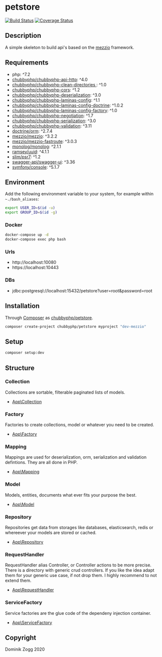 # petstore

[![Build Status](https://api.travis-ci.org/chubbyphp/petstore.png?branch=mezzio)](https://travis-ci.org/chubbyphp/petstore)
[![Coverage Status](https://coveralls.io/repos/github/chubbyphp/petstore/badge.svg?branch=mezzio)](https://coveralls.io/github/chubbyphp/petstore?branch=mezzio)

## Description

A simple skeleton to build api's based on the [mezzio][1] framework.

## Requirements

 * php: ^7.2
 * [chubbyphp/chubbyphp-api-http][2]: ^4.0
 * [chubbyphp/chubbyphp-clean-directories ][3]: ^1.0
 * [chubbyphp/chubbyphp-cors][4]: ^1.2
 * [chubbyphp/chubbyphp-deserialization][5]: ^3.0
 * [chubbyphp/chubbyphp-laminas-config][6]: ^1.1
 * [chubbyphp/chubbyphp-laminas-config-doctrine][7]: ^1.0.2
 * [chubbyphp/chubbyphp-laminas-config-factory][8]: ^1.0
 * [chubbyphp/chubbyphp-negotiation][9]: ^1.7
 * [chubbyphp/chubbyphp-serialization][10]: ^3.0
 * [chubbyphp/chubbyphp-validation][11]: ^3.11
 * [doctrine/orm][12]: ^2.7.4
 * [mezzio/mezzio][13]: ^3.2.2
 * [mezzio/mezzio-fastroute][14]: ^3.0.3
 * [monolog/monolog][15]: ^2.1.1
 * [ramsey/uuid][16]: ^4.1.1
 * [slim/psr7][17]: ^1.2
 * [swagger-api/swagger-ui][18]: ^3.36
 * [symfony/console][19]: ^5.1.7

## Environment

Add the following environment variable to your system, for example within `~./bash_aliases`:

```sh
export USER_ID=$(id -u)
export GROUP_ID=$(id -g)
```

### Docker

```sh
docker-compose up -d
docker-compose exec php bash
```

### Urls

* http://localhost:10080
* https://localhost:10443

### DBs

 * jdbc:postgresql://localhost:15432/petstore?user=root&password=root

## Installation

Through [Composer](http://getcomposer.org) as [chubbyphp/petstore][40].

```bash
composer create-project chubbyphp/petstore myproject "dev-mezzio"
```

## Setup

```sh
composer setup:dev
```

## Structure

### Collection

Collections are sortable, filterable paginated lists of models.

 * [App\Collection][60]

### Factory

Factories to create collections, model or whatever you need to be created.

 * [App\Factory][70]

### Mapping

Mappings are used for deserialization, orm, serialization and validation defintions. They are all done in PHP.

 * [App\Mapping][80]

### Model

Models, entities, documents what ever fits your purpose the best.

 * [App\Model][90]

### Repository

Repositories get data from storages like databases, elasticsearch, redis or whereever your models are stored or cached.

 * [App\Repository][100]

### RequestHandler

RequestHandler alias Controller, or Controller actions to be more precise.
There is a directory with generic crud controllers. If you like the idea adapt them for your generic use case, if not drop them.
I highly recommend to not extend them.

 * [App\RequestHandler][110]

### ServiceFactory

Service factories are the glue code of the dependeny injection container.

 * [App\ServiceFactory][120]

## Copyright

Dominik Zogg 2020

[1]: https://github.com/chubbyphp/chubbyphp-framework

[2]: https://packagist.org/packages/chubbyphp/chubbyphp-api-http
[3]: https://packagist.org/packages/chubbyphp/chubbyphp-clean-directories
[4]: https://packagist.org/packages/chubbyphp/chubbyphp-cors
[5]: https://packagist.org/packages/chubbyphp/chubbyphp-deserialization
[6]: https://packagist.org/packages/chubbyphp/chubbyphp-laminas-config
[7]: https://packagist.org/packages/chubbyphp/chubbyphp-laminas-config-doctrine
[8]: https://packagist.org/packages/chubbyphp/chubbyphp-laminas-config-factory
[9]: https://packagist.org/packages/chubbyphp/chubbyphp-negotiation
[10]: https://packagist.org/packages/chubbyphp/chubbyphp-serialization
[11]: https://packagist.org/packages/chubbyphp/chubbyphp-validation
[12]: https://packagist.org/packages/doctrine/orm
[13]: https://packagist.org/packages/mezzio/mezzio
[14]: https://packagist.org/packages/mezzio/mezzio-fastroute
[15]: https://packagist.org/packages/monolog/monolog
[16]: https://packagist.org/packages/ramsey/uuid
[17]: https://packagist.org/packages/slim/psr7
[18]: https://packagist.org/packages/swagger-api/swagger-ui
[19]: https://packagist.org/packages/symfony/console

[40]: https://packagist.org/packages/chubbyphp/petstore

[60]: src/Collection

[70]: src/Factory

[80]: src/Mapping

[90]: src/Model

[100]: src/Repository

[110]: src/RequestHandler

[120]: src/ServiceFactory
